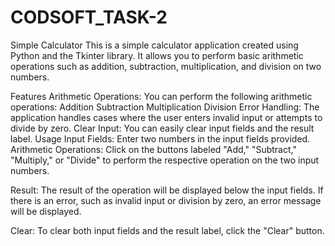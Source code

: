 # CODSOFT_TASK-2
Simple Calculator
This is a simple calculator application created using Python and the Tkinter library. It allows you to perform basic arithmetic operations such as addition, subtraction, multiplication, and division on two numbers.

Features
Arithmetic Operations: You can perform the following arithmetic operations:
Addition
Subtraction
Multiplication
Division
Error Handling: The application handles cases where the user enters invalid input or attempts to divide by zero.
Clear Input: You can easily clear input fields and the result label.
Usage
Input Fields: Enter two numbers in the input fields provided.
Arithmetic Operations: Click on the buttons labeled "Add," "Subtract," "Multiply," or "Divide" to perform the respective operation on the two input numbers.

Result: The result of the operation will be displayed below the input fields. If there is an error, such as invalid input or division by zero, an error message will be displayed.

Clear: To clear both input fields and the result label, click the "Clear" button.
